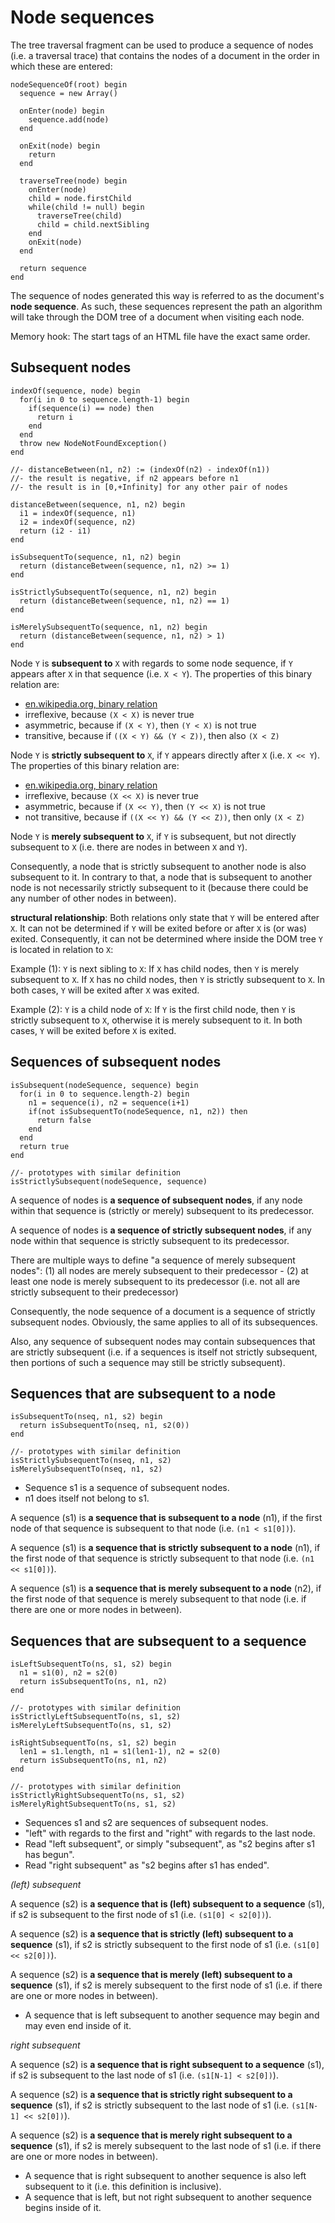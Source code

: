 
# Node sequences

The tree traversal fragment can be used to produce a sequence of nodes (i.e.
a traversal trace) that contains the nodes of a document in the order in which
these are entered:

```
nodeSequenceOf(root) begin
  sequence = new Array()

  onEnter(node) begin
    sequence.add(node)
  end

  onExit(node) begin
    return
  end

  traverseTree(node) begin
    onEnter(node)
    child = node.firstChild
    while(child != null) begin
      traverseTree(child)
      child = child.nextSibling
    end
    onExit(node)
  end

  return sequence
end
```

The sequence of nodes generated this way is referred to as the document's
**node sequence**. As such, these sequences represent the path an algorithm
will take through the DOM tree of a document when visiting each node.

Memory hook: The start tags of an HTML file have the exact same order.

<!-- ======================================================================= -->
## Subsequent nodes

```
indexOf(sequence, node) begin
  for(i in 0 to sequence.length-1) begin
    if(sequence(i) == node) then
      return i
    end
  end
  throw new NodeNotFoundException()
end

//- distanceBetween(n1, n2) := (indexOf(n2) - indexOf(n1))
//- the result is negative, if n2 appears before n1
//- the result is in [0,+Infinity] for any other pair of nodes

distanceBetween(sequence, n1, n2) begin
  i1 = indexOf(sequence, n1)
  i2 = indexOf(sequence, n2)
  return (i2 - i1)
end

isSubsequentTo(sequence, n1, n2) begin
  return (distanceBetween(sequence, n1, n2) >= 1)
end

isStrictlySubsequentTo(sequence, n1, n2) begin
  return (distanceBetween(sequence, n1, n2) == 1)
end

isMerelySubsequentTo(sequence, n1, n2) begin
  return (distanceBetween(sequence, n1, n2) > 1)
end
```

Node `Y` is **subsequent to** `X` with regards to some node sequence, if `Y`
appears after `X` in that sequence (i.e. `X < Y`). The properties of this
binary relation are:

* [en.wikipedia.org, binary relation](https://en.wikipedia.org/wiki/Binary_relation)
* irreflexive, because `(X < X)` is never true
* asymmetric, because if `(X < Y)`, then `(Y < X)` is not true
* transitive, because if `((X < Y) && (Y < Z))`, then also `(X < Z)`

Node `Y` is **strictly subsequent to** `X`, if `Y` appears directly after `X`
(i.e. `X << Y`). The properties of this binary relation are:

* [en.wikipedia.org, binary relation](https://en.wikipedia.org/wiki/Binary_relation)
* irreflexive, because `(X << X)` is never true
* asymmetric, because if `(X << Y)`, then `(Y << X)` is not true
* not transitive, because if `((X << Y) && (Y << Z))`, then only `(X < Z)`

Node `Y` is **merely subsequent to** `X`, if `Y` is subsequent, but not directly
subsequent to `X` (i.e. there are nodes in between `X` and `Y`).

Consequently, a node that is strictly subsequent to another node is also
subsequent to it. In contrary to that, a node that is subsequent to another
node is not necessarily strictly subsequent to it (because there could be any
number of other nodes in between).

**structural relationship**: Both relations only state that `Y` will be entered
after `X`. It can not be determined if `Y` will be exited before or after `X`
is (or was) exited. Consequently, it can not be determined where inside the DOM
tree `Y` is located in relation to `X`:

Example (1): `Y` is next sibling to `X`: If `X` has child nodes, then `Y` is
merely subsequent to `X`. If `X` has no child nodes, then `Y` is strictly
subsequent to `X`. In both cases, `Y` will be exited after `X` was exited.

Example (2): `Y` is a child node of `X`: If `Y` is the first child node, then
`Y` is strictly subsequent to `X`, otherwise it is merely subsequent to it. In
both cases, `Y` will be exited before `X` is exited.

<!-- ======================================================================= -->
## Sequences of subsequent nodes

```
isSubsequent(nodeSequence, sequence) begin
  for(i in 0 to sequence.length-2) begin
    n1 = sequence(i), n2 = sequence(i+1)
    if(not isSubsequentTo(nodeSequence, n1, n2)) then
      return false
    end
  end
  return true
end

//- prototypes with similar definition
isStrictlySubsequent(nodeSequence, sequence)
```

A sequence of nodes is **a sequence of subsequent nodes**, if any node within
that sequence is (strictly or merely) subsequent to its predecessor.

A sequence of nodes is **a sequence of strictly subsequent nodes**, if any node
within that sequence is strictly subsequent to its predecessor.

There are multiple ways to define "a sequence of merely subsequent nodes":
(1) all nodes are merely subsequent to their predecessor -
(2) at least one node is merely subsequent to its predecessor (i.e. not all
are strictly subsequent to their predecessor)

Consequently, the node sequence of a document is a sequence of strictly
subsequent nodes. Obviously, the same applies to all of its subsequences.

Also, any sequence of subsequent nodes may contain subsequences that are
strictly subsequent (i.e. if a sequences is itself not strictly subsequent,
then portions of such a sequence may still be strictly subsequent).

<!-- ======================================================================= -->
## Sequences that are subsequent to a node

```
isSubsequentTo(nseq, n1, s2) begin
  return isSubsequentTo(nseq, n1, s2(0))
end

//- prototypes with similar definition
isStrictlySubsequentTo(nseq, n1, s2)
isMerelySubsequentTo(nseq, n1, s2)
```

* Sequence s1 is a sequence of subsequent nodes.
* n1 does itself not belong to s1.

A sequence (s1) is **a sequence that is subsequent to a node** (n1),
if the first node of that sequence is subsequent to that node
(i.e. `(n1 < s1[0])`).

A sequence (s1) is **a sequence that is strictly subsequent to a node** (n1),
if the first node of that sequence is strictly subsequent to that node
(i.e. `(n1 << s1[0])`).

A sequence (s1) is **a sequence that is merely subsequent to a node** (n2),
if the first node of that sequence is merely subsequent to that node
(i.e. if there are one or more nodes in between).

<!-- ======================================================================= -->
## Sequences that are subsequent to a sequence

```
isLeftSubsequentTo(ns, s1, s2) begin
  n1 = s1(0), n2 = s2(0)
  return isSubsequentTo(ns, n1, n2)
end

//- prototypes with similar definition
isStrictlyLeftSubsequentTo(ns, s1, s2)
isMerelyLeftSubsequentTo(ns, s1, s2)

isRightSubsequentTo(ns, s1, s2) begin
  len1 = s1.length, n1 = s1(len1-1), n2 = s2(0)
  return isSubsequentTo(ns, n1, n2)
end

//- prototypes with similar definition
isStrictlyRightSubsequentTo(ns, s1, s2)
isMerelyRightSubsequentTo(ns, s1, s2)
```

* Sequences s1 and s2 are sequences of subsequent nodes.
* "left" with regards to the first and "right" with regards to the last node.
* Read "left subsequent", or simply "subsequent", as "s2 begins after s1 has begun".
* Read "right subsequent" as "s2 begins after s1 has ended".

*(left) subsequent*

A sequence (s2) is **a sequence that is (left) subsequent
to a sequence** (s1), if s2 is subsequent to the first node of s1
(i.e. `(s1[0] < s2[0])`).

A sequence (s2) is **a sequence that is strictly (left) subsequent
to a sequence** (s1), if s2 is strictly subsequent to the first node of s1
(i.e. `(s1[0] << s2[0])`).

A sequence (s2) is **a sequence that is merely (left) subsequent
to a sequence** (s1), if s2 is merely subsequent to the first node of s1
(i.e. if there are one or more nodes in between).

* A sequence that is left subsequent to another sequence
  may begin and may even end inside of it.

*right subsequent*

A sequence (s2) is **a sequence that is right subsequent
to a sequence** (s1), if s2 is subsequent to the last node of s1
(i.e. `(s1[N-1] < s2[0])`).

A sequence (s2) is **a sequence that is strictly right subsequent
to a sequence** (s1), if s2 is strictly subsequent to the last node of s1
(i.e. `(s1[N-1] << s2[0])`).

A sequence (s2) is **a sequence that is merely right subsequent
to a sequence** (s1), if s2 is merely subsequent to the last node of s1
(i.e. if there are one or more nodes in between).

* A sequence that is right subsequent to another sequence
  is also left subsequent to it (i.e. this definition is inclusive).
* A sequence that is left, but not right subsequent to another sequence
  begins inside of it.

